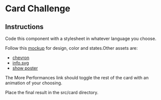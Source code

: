 # Card Challenge

## **Instructions**

Code this component with a stylesheet in whatever language you choose.

Follow this [mockup](https://projects.invisionapp.com/share/FGR3VWU45YH#/screens/353365707_Show_Card) for design, color and states.Other assets are:  
- [chevron](https://cdn.glitch.com/bf244f65-c514-428a-b4b2-ac2746281e91%2Fchevron.svg?1555596324053)  
- [info.svg](https://cdn.glitch.com/bf244f65-c514-428a-b4b2-ac2746281e91%2Finfo.svg?1555596324183)  
- [show poster](https://cdn.glitch.com/bf244f65-c514-428a-b4b2-ac2746281e91%2Fposter.jpg?1555596324072) 

The More Performances link should toggle the rest of the card with an animation of your choosing.

Place the final result in the src/card directory.
